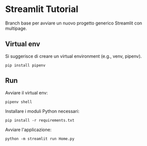 # Streamlit Tutorial
Branch base per avviare un nuovo progetto generico Streamlit con multipage.

## Virtual env
Si suggerisce di creare un virtual environment (e.g., venv, pipenv).

```pip install pipenv```

## Run

Avviare il virtual env:

```pipenv shell```

Installare i moduli Python necessari:

```pip install -r requirements.txt```

Avviare l'applicazione:

```python -m streamlit run Home.py```
